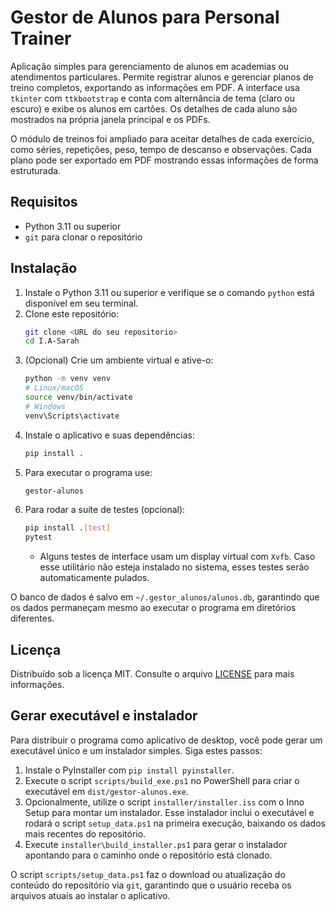 # Gestor de Alunos para Personal Trainer

Aplicação simples para gerenciamento de alunos em academias ou atendimentos particulares.
Permite registrar alunos e gerenciar planos de treino completos, exportando
as informações em PDF. A interface usa `tkinter` com `ttkbootstrap` e conta com
alternância de tema (claro ou escuro) e exibe os alunos em cartões. Os detalhes
de cada aluno são mostrados na própria janela principal e os PDFs.

O módulo de treinos foi ampliado para aceitar detalhes de cada exercício, como séries, repetições,
peso, tempo de descanso e observações. Cada plano pode ser exportado em PDF mostrando essas
informações de forma estruturada.

## Requisitos
- Python 3.11 ou superior
- `git` para clonar o repositório

## Instalação
1. Instale o Python 3.11 ou superior e verifique se o comando `python` está disponível em seu terminal.
2. Clone este repositório:
   ```bash
   git clone <URL do seu repositorio>
   cd I.A-Sarah
   ```
3. (Opcional) Crie um ambiente virtual e ative-o:
   ```bash
   python -m venv venv
   # Linux/macOS
   source venv/bin/activate
   # Windows
   venv\Scripts\activate
   ```
4. Instale o aplicativo e suas dependências:
   ```bash
   pip install .
   ```
5. Para executar o programa use:
   ```bash
   gestor-alunos
   ```
6. Para rodar a suíte de testes (opcional):
   ```bash
   pip install .[test]
   pytest
   ```
   - Alguns testes de interface usam um display virtual com `Xvfb`. Caso esse
     utilitário não esteja instalado no sistema, esses testes serão
     automaticamente pulados.

O banco de dados é salvo em `~/.gestor_alunos/alunos.db`, garantindo que os dados permaneçam
mesmo ao executar o programa em diretórios diferentes.

## Licença

Distribuído sob a licença MIT. Consulte o arquivo [LICENSE](LICENSE) para mais
informações.

## Gerar executável e instalador

Para distribuir o programa como aplicativo de desktop, você pode gerar um
executável único e um instalador simples. Siga estes passos:

1. Instale o PyInstaller com `pip install pyinstaller`.
2. Execute o script `scripts/build_exe.ps1` no PowerShell para criar o
   executável em `dist/gestor-alunos.exe`.
3. Opcionalmente, utilize o script `installer/installer.iss` com o Inno Setup
   para montar um instalador. Esse instalador inclui o executável e rodará o
   script `setup_data.ps1` na primeira execução, baixando os dados mais recentes
   do repositório.
4. Execute `installer\build_installer.ps1` para gerar o instalador apontando para o caminho onde o repositório está clonado.

O script `scripts/setup_data.ps1` faz o download ou atualização do conteúdo do
repositório via `git`, garantindo que o usuário receba os arquivos atuais ao
instalar o aplicativo.
